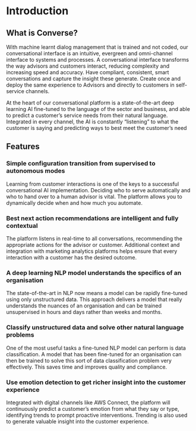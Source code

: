 # Introduction

## What is Converse?
With machine learnt dialog management that is trained and not coded, our conversational interface is an intuitive, evergreen and omni-channel interface to systems and processes. A conversational interface transforms the way advisors and customers interact, reducing complexity and increasing speed and accuracy. Have compliant, consistent, smart conversations and capture the insight these generate. Create once and deploy the same experience to Advisors and directly to customers in self-service channels.

At the heart of our conversational platform is a state-of-the-art deep learning AI fine-tuned to the language of the sector and business, and able to predict a customer’s service needs from their natural language. Integrated in every channel, the AI is constantly “listening” to what the customer is saying and predicting ways to best meet the customer’s need

## Features

### Simple configuration transition from supervised to autonomous modes
Learning from customer interactions is one of the keys to a successful conversational AI implementation. Deciding who to serve automatically and who to hand over to a human advisor is vital. The platform allows you to dynamically decide when and how much you automate.

### Best next action recommendations are intelligent and fully contextual
The platform listens in real-time to all conversations, recommending the appropriate actions for the advisor or customer. Additional context and integration with marketing analytics platforms helps ensure that every interaction with a customer has the desired outcome.  

### A deep learning NLP model understands the specifics of an organisation
The state-of-the-art in NLP now means a model can be rapidly fine-tuned using only unstructured data. This approach delivers a model that really understands the nuances of an organisation and can be trained unsupervised in hours and days rather than weeks and months.

### Classify unstructured data and solve other natural language problems
One of the most useful tasks a fine-tuned NLP model can perform is data classification. A model that has been fine-tuned for an organisation can then be trained to solve this sort of data classification problem very effectively. This saves time and improves quality and compliance.

### Use emotion detection to get richer insight into the customer experience
Integrated with digital channels like AWS Connect, the platform will continuously predict a customer’s emotion from what they say or type, identifying trends to prompt proactive interventions.  Trending is also used to generate valuable insight into the customer experience. 
